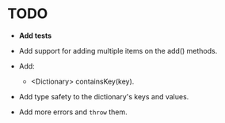 # TODO

- **Add tests**

- Add support for adding multiple items on the add() methods.

- Add:
  - \<Dictionary\> containsKey(key).
  
- Add type safety to the dictionary's keys and values.

- Add more errors and ```throw``` them.

